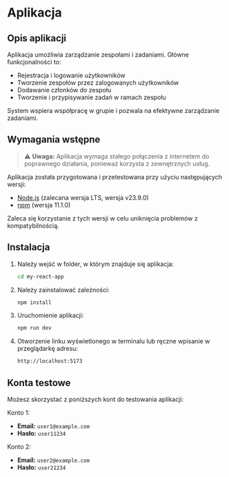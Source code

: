 # Aplikacja

## Opis aplikacji

Aplikacja umożliwia zarządzanie zespołami i zadaniami. Główne funkcjonalności
to:

-   Rejestracja i logowanie użytkowników
-   Tworzenie zespołów przez zalogowanych użytkowników
-   Dodawanie członków do zespołu
-   Tworzenie i przypisywanie zadań w ramach zespołu

System wspiera współpracę w grupie i pozwala na efektywne zarządzanie zadaniami.

## Wymagania wstępne

> ⚠️ **Uwaga:** Aplikacja wymaga stałego połączenia z internetem do poprawnego
> działania, ponieważ korzysta z zewnętrznych usług.

Aplikacja została przygotowana i przetestowana przy użyciu następujących wersji:

-   [Node.js](https://nodejs.org/) (zalecana wersja LTS, wersja v23.9.0)
-   [npm](https://www.npmjs.com/) (wersja 11.1.0)

Zaleca się korzystanie z tych wersji w celu uniknięcia problemów z
kompatybilnością.

## Instalacja

1. Należy wejść w folder, w którym znajduje się aplikacja:

    ```bash
    cd my-react-app
    ```

2. Należy zainstalować zależności:

    ```bash
    npm install
    ```

3. Uruchomienie aplikacji:

    ```bash
    npm run dev
    ```

4. Otworzenie linku wyświetlonego w terminalu lub ręczne wpisanie w przeglądarkę
   adresu:

    ```bash
    http://localhost:5173
    ```

## Konta testowe

Możesz skorzystać z poniższych kont do testowania aplikacji:

Konto 1:

-   **Email:** `user1@example.com`
-   **Hasło:** `user11234`

Konto 2:

-   **Email:** `user2@example.com`
-   **Hasło:** `user21234`
